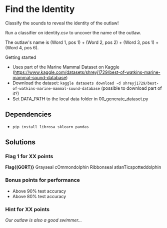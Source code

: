 # Find the Identity

Classify the sounds to reveal the identity of the outlaw!


Run a classifier on identity.csv to uncover the name of the outlaw. 

The outlaw's name is (Word 1, pos 1) + (Word 2, pos 2) + (Word 3, pos 1) + (Word 4, pos 6).


Getting started
* Uses part of the Marine Mammal Dataset on Kaggle (https://www.kaggle.com/datasets/shreyj1729/best-of-watkins-marine-mammal-sound-database)
* Download the dataset: `kaggle datasets download -d shreyj1729/best-of-watkins-marine-mammal-sound-database` (possible to download part of it?)
* Set DATA_PATH to the local data folder in 00_generate_dataset.py

## Dependencies
* `pip install librosa sklearn pandas`

## Solutions

### Flag 1 for XX points

**Flag{(GORT)}**
Grayseal
cOmmondolphin
Ribbonseal
atlanTicspotteddolphin


### Bonus points for performance
* Above 90% test accuracy
* Above 80% test accuracy

### Hint for XX points

*Our outlaw is also a good swimmer...*